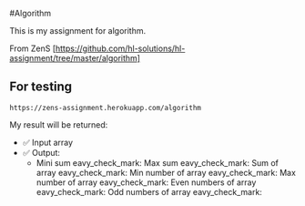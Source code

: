 #Algorithm

This is my assignment for algorithm.

From ZenS [https://github.com/hl-solutions/hl-assignment/tree/master/algorithm]

## For testing

`https://zens-assignment.herokuapp.com/algorithm`

My result will be returned:
- :white_check_mark: Input array
- :white_check_mark: Output:
  + Mini sum eavy_check_mark:
Max sum eavy_check_mark:
Sum of array eavy_check_mark:
Min number of array eavy_check_mark:
Max number of array eavy_check_mark:
Even numbers of array eavy_check_mark:
Odd numbers of array eavy_check_mark:
